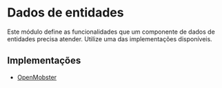 # Dados de entidades

Este módulo define as funcionalidades que um componente de dados de entidades precisa atender. Utilize uma das implementações disponíveis.

## Implementações

* [OpenMobster](../ymir.client-android.entity.data-openmobster)
